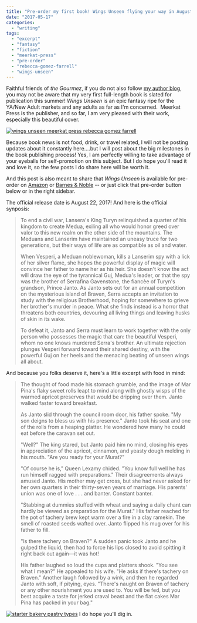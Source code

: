 ```yaml
---
title: "Pre-order my first book! Wings Unseen flying your way in August."
date: "2017-05-17"
categories:
  - "writing"
tags:
  - "excerpt"
  - "fantasy"
  - "fiction"
  - "meerkat-press"
  - "pre-order"
  - "rebecca-gomez-farrell"
  - "wings-unseen"
---
```


Faithful friends of _the Gourmez_, if you do not also follow [my author blog](http://rebeccagomezfarrell.com), you may not be aware that my very first full-length book is slated for publication this summer! _Wings Unseen_ is an epic fantasy ripe for the YA/New Adult markets and any adults as far as I'm concerned.  Meerkat Press is the publisher, and so far, I am very pleased with their work, especially this beautiful cover.

[![wings unseen meerkat press rebecca gomez farrell](http://s3.amazonaws.com/thegourmez-wpmedia/2017/05/WIngsUnseenFlyer-338x500.jpg)](http://s3.amazonaws.com/thegourmez-wpmedia/2017/05/WIngsUnseenFlyer.jpg)

Because book news is not food, drink, or travel related, I will not be posting updates about it constantly here....but I will post about the big milestones in the book publishing process! Yes, I am perfectly willing to take advantage of your eyeballs for self-promotion on this subject. But I do hope you'll read it and love it, so the few posts I do share here will be worth it.

And this post is also meant to share that _Wings Unseen_ is available for pre-order on [Amazon](https://www.amazon.com/Wings-Unseen-Rebecca-Gomez-Farrell/dp/1946154008/ref=sr_1_1?ie=UTF8&qid=1494907396&sr=8-1&keywords=wings+unseen) or [Barnes & Noble](http://www.barnesandnoble.com/w/wings-unseen-rebecca-gomez-farrell/1126061986?ean=9781946154002) -- or just click that pre-order button below or in the right sidebar.

The official release date is August 22, 2017! And here is the official synposis:

> To end a civil war, Lansera's King Turyn relinquished a quarter of his kingdom to create Medua, exiling all who would honor greed over valor to this new realm on the other side of the mountains. The Meduans and Lanserim have maintained an uneasy truce for two generations, but their ways of life are as compatible as oil and water.
>
> When Vesperi, a Meduan noblewoman, kills a Lanserim spy with a lick of her silver flame, she hopes the powerful display of magic will convince her father to name her as his heir. She doesn't know the act will draw the eye of the tyrannical Guj, Medua's leader, or that the spy was the brother of Serrafina Gavenstone, the fiancèe of Turyn's grandson, Prince Janto. As Janto sets out for an annual competition on the mysterious island of Braven, Serra accepts an invitation to study with the religious Brotherhood, hoping for somewhere to grieve her brother's murder in peace. What she finds instead is a horror that threatens both countries, devouring all living things and leaving husks of skin in its wake.
>
> To defeat it, Janto and Serra must learn to work together with the only person who possesses the magic that can: the beautiful Vesperi, whom no one knows murdered Serra's brother. An ultimate rejection plunges Vesperi forward toward their shared destiny, with the powerful Guj on her heels and the menacing beating of unseen wings all about.

And because you folks deserve it, here's a little excerpt with food in mind:

> The thought of food made his stomach grumble, and the image of Mar Pina's flaky sweet rolls leapt to mind along with ghostly wisps of the warmed apricot preserves that would be dripping over them. Janto walked faster toward breakfast.
>
> As Janto slid through the council room door, his father spoke. "My son deigns to bless us with his presence." Janto took his seat and one of the rolls from a heaping platter. He wondered how many he could eat before the caravan set out.
>
> "Well?" The king stared, but Janto paid him no mind, closing his eyes in appreciation of the apricot, cinnamon, and yeasty dough melding in his mouth. "Are you ready for your Murat?"
>
> "Of course he is," Queen Lexamy chided. "You know full well he has run himself ragged with preparations." Their disagreements always amused Janto. His mother may get cross, but she had never asked for her own quarters in their thirty-seven years of marriage. His parents' union was one of love . . . and banter. Constant banter.
>
> "Stabbing at dummies stuffed with wheat and saying a daily chant can hardly be viewed as preparation for the Murat." His father reached for the pot of tachery brew kept warm over a fire in a clay ramekin. The smell of roasted seeds wafted over. Janto flipped his mug over for his father to fill.
>
> "Is there tachery on Braven?" A sudden panic took Janto and he gulped the liquid, then had to force his lips closed to avoid spitting it right back out again—it was hot!
>
> His father laughed so loud the cups and platters shook. "You see what I mean?" He appealed to his wife. "He asks if there's tachery on Braven." Another laugh followed by a wink, and then he regarded Janto with soft, if pitying, eyes. "There's naught on Braven of tachery or any other nourishment you are used to. You will be fed, but you best acquire a taste for jerked craval beast and the flat cakes Mar Pina has packed in your bag."




<div class="caption">

[![starter bakery pastry types](http://s3.amazonaws.com/thegourmez-wpmedia/2017/05/Starter-Bakery-23-500x441.jpg)](http://s3.amazonaws.com/thegourmez-wpmedia/2017/05/Starter-Bakery-23.jpg) I do hope you'll dig in.</div>

